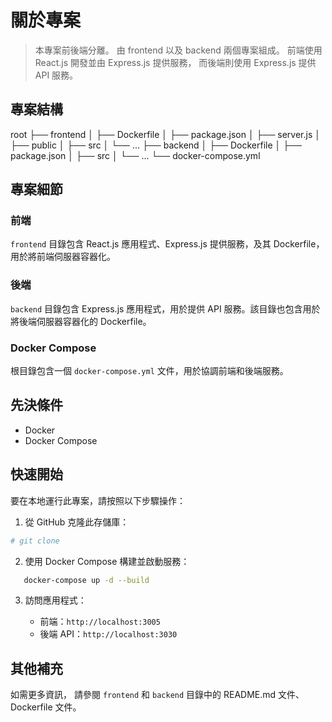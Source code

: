 # 關於專案

> 本專案前後端分離。
> 由 frontend 以及 backend 兩個專案組成。
> 前端使用 React.js 開發並由 Express.js 提供服務，
> 而後端則使用 Express.js 提供 API 服務。

## 專案結構

root
├── frontend
│ ├── Dockerfile
│ ├── package.json
│ ├── server.js
│ ├── public
│ ├── src
│ └── ...
├── backend
│ ├── Dockerfile
│ ├── package.json
│ ├── src
│ └── ...
└── docker-compose.yml

## 專案細節

### 前端

`frontend` 目錄包含 React.js 應用程式、Express.js 提供服務，及其 Dockerfile，用於將前端伺服器容器化。

### 後端

`backend` 目錄包含 Express.js 應用程式，用於提供 API 服務。該目錄也包含用於將後端伺服器容器化的 Dockerfile。

### Docker Compose

根目錄包含一個 `docker-compose.yml` 文件，用於協調前端和後端服務。

## 先決條件

- Docker
- Docker Compose

## 快速開始

要在本地運行此專案，請按照以下步驟操作：

1. 從 GitHub 克隆此存儲庫：

```bash
# git clone
```

2. 使用 Docker Compose 構建並啟動服務：

```sh
   docker-compose up -d --build
```

3. 訪問應用程式：

   - 前端：`http://localhost:3005`
   - 後端 API：`http://localhost:3030`

## 其他補充

如需更多資訊，
請參閱 `frontend` 和 `backend` 目錄中的 README.md 文件、 Dockerfile 文件。
